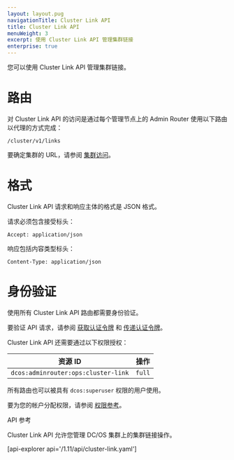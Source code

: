 ```yaml
---
layout: layout.pug
navigationTitle: Cluster Link API
title: Cluster Link API
menuWeight: 3
excerpt: 使用 Cluster Link API 管理集群链接
enterprise: true
---
```


您可以使用 Cluster Link API 管理集群链接。

# 路由

对 Cluster Link API 的访问是通过每个管理节点上的 Admin Router 使用以下路由以代理的方式完成：

```
/cluster/v1/links
```

要确定集群的 URL，请参阅 [集群访问](/cn/1.11/api/access/)。

# 格式

Cluster Link API 请求和响应主体的格式是 JSON 格式。

请求必须包含接受标头：

```
Accept: application/json
```

响应包括内容类型标头：

```
Content-Type: application/json
```

# 身份验证

使用所有 Cluster Link API 路由都需要身份验证。

要验证 API 请求，请参阅 [获取认证令牌](/cn/1.11/security/ent/iam-api/#obtaining-an-authentication-token) 和 [传递认证令牌](/cn/1.11/security/ent/iam-api/#passing-an-authentication-token)。

Cluster Link API 还需要通过以下权限授权：

| 资源 ID | 操作 |
|-------------|--------|
| `dcos:adminrouter:ops:cluster-link` | `full` |

所有路由也可以被具有 `dcos:superuser` 权限的用户使用。

要为您的帐户分配权限，请参阅 [权限参考](/cn/1.11/security/ent/perms-reference/)。


API 参考

Cluster Link API 允许您管理 DC/OS 集群上的集群链接操作。

[api-explorer api='/1.11/api/cluster-link.yaml']
